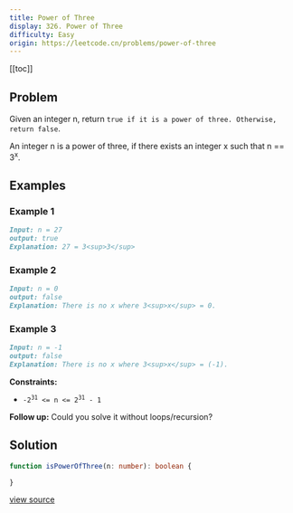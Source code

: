 ```yaml
---
title: Power of Three
display: 326. Power of Three
difficulty: Easy
origin: https://leetcode.cn/problems/power-of-three
---
```


[[toc]]

## Problem

Given an integer n, return `true if it is a power of three. Otherwise, return false`.

An integer n is a power of three, if there exists an integer x such that n == 3<sup>x</sup>.

## Examples

### Example 1

```md
Input: n = 27
output: true
Explanation: 27 = 3<sup>3</sup>
```

### Example 2

```md
Input: n = 0
output: false
Explanation: There is no x where 3<sup>x</sup> = 0.
```

### Example 3

```md
Input: n = -1
output: false
Explanation: There is no x where 3<sup>x</sup> = (-1).
```

**Constraints:**

- <code>-2<sup>31</sup> <= n <= 2<sup>31</sup> - 1</code>

**Follow up:** Could you solve it without loops/recursion?

## Solution

```ts
function isPowerOfThree(n: number): boolean {

}
```

[view source](https://leetcode.cn/problems/power-of-three)
